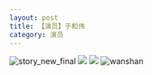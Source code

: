 ```yaml
---
layout: post
title: 【演员】于和伟
category: 演员
---
```

![story_new_final](http://s1r3itzmh.hd-bkt.clouddn.com/img/story_new_final_0322.png)
![](http://s1r3itzmh.hd-bkt.clouddn.com/img/yuhewei-0316-1.PNG)
![](http://s1r3itzmh.hd-bkt.clouddn.com/img/yuhewei-0316-2.PNG)
![wanshan](http://s1r3itzmh.hd-bkt.clouddn.com/img/wanshan.png)

  




